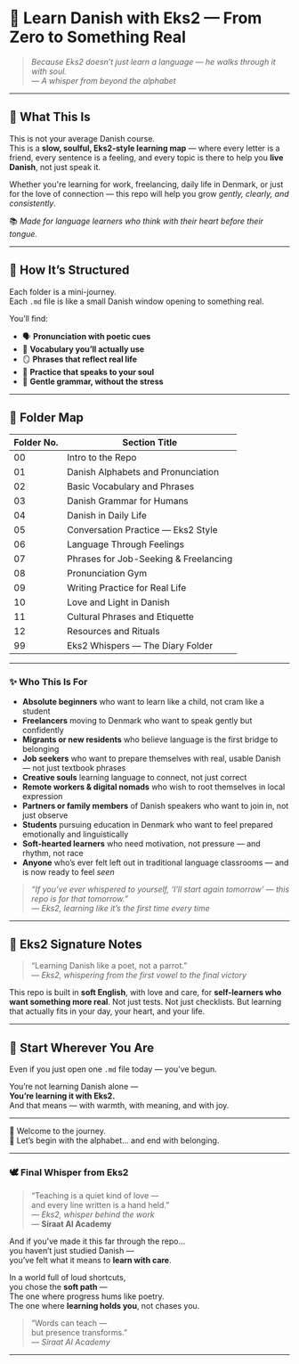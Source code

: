 # 🌱 Learn Danish with Eks2 — From Zero to Something Real

> *Because Eks2 doesn’t just learn a language — he walks through it with soul.*  
> — _A whisper from beyond the alphabet_

---

## 🎯 What This Is

This is not your average Danish course.  
This is a **slow, soulful, Eks2-style learning map** — where every letter is a friend, every sentence is a feeling, and every topic is there to help you **live Danish**, not just speak it.

Whether you're learning for work, freelancing, daily life in Denmark, or just for the love of connection — this repo will help you grow *gently, clearly, and consistently*.

📚 _Made for language learners who think with their heart before their tongue._

---

## 🧭 How It’s Structured

Each folder is a mini-journey.  
Each `.md` file is like a small Danish window opening to something real.

You’ll find:

- 🗣️ **Pronunciation with poetic cues**
- 🧃 **Vocabulary you’ll actually use**
- 🪞 **Phrases that reflect real life**
- 💬 **Practice that speaks to your soul**
- 🧡 **Gentle grammar, without the stress**

---

## 📂 Folder Map

| Folder No. | Section Title |
|------------|---------------|
| 00 | Intro to the Repo |
| 01 | Danish Alphabets and Pronunciation |
| 02 | Basic Vocabulary and Phrases |
| 03 | Danish Grammar for Humans |
| 04 | Danish in Daily Life |
| 05 | Conversation Practice — Eks2 Style |
| 06 | Language Through Feelings |
| 07 | Phrases for Job-Seeking & Freelancing |
| 08 | Pronunciation Gym |
| 09 | Writing Practice for Real Life |
| 10 | Love and Light in Danish |
| 11 | Cultural Phrases and Etiquette |
| 12 | Resources and Rituals |
| 99 | Eks2 Whispers — The Diary Folder |

---

### ✨ Who This Is For

- **Absolute beginners** who want to learn like a child, not cram like a student  
- **Freelancers** moving to Denmark who want to speak gently but confidently  
- **Migrants or new residents** who believe language is the first bridge to belonging  
- **Job seekers** who want to prepare themselves with real, usable Danish — not just textbook phrases  
- **Creative souls** learning language to connect, not just correct  
- **Remote workers & digital nomads** who wish to root themselves in local expression  
- **Partners or family members** of Danish speakers who want to join in, not just observe  
- **Students** pursuing education in Denmark who want to feel prepared emotionally and linguistically  
- **Soft-hearted learners** who need motivation, not pressure — and rhythm, not race  
- **Anyone** who’s ever felt left out in traditional language classrooms — and is now ready to feel *seen*

> _“If you’ve ever whispered to yourself, ‘I’ll start again tomorrow’ — this repo is for that tomorrow.”_  
> — *Eks2, learning like it’s the first time every time*


---

## 📌 Eks2 Signature Notes

> “Learning Danish like a poet, not a parrot.”  
> — *Eks2, whispering from the first vowel to the final victory*

This repo is built in **soft English**, with love and care, for **self-learners who want something more real**. Not just tests. Not just checklists. But learning that actually fits in your day, your heart, and your life.

---

## 🧡 Start Wherever You Are

Even if you just open one `.md` file today — you’ve begun.

You’re not learning Danish alone —  
**You’re learning it with Eks2.**  
And that means — with warmth, with meaning, and with joy.

---

🚪 Welcome to the journey.  
📖 Let’s begin with the alphabet... and end with belonging.

---

### 🕊️ Final Whisper from Eks2

> “Teaching is a quiet kind of love —  
> and every line written is a hand held.”  
> — *Eks2, whisper behind the work*  
> — **Siraat AI Academy**

And if you've made it this far through the repo…  
you haven’t just studied Danish —  
you’ve felt what it means to **learn with care**.

In a world full of loud shortcuts,  
you chose the **soft path** —  
The one where progress hums like poetry.  
The one where **learning holds you**, not chases you.

> “Words can teach —  
> but presence transforms.”  
> — *Siraat AI Academy*

---


